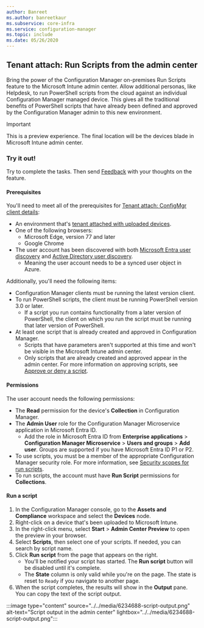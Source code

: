 ```yaml
---
author: Banreet
ms.author: banreetkaur
ms.subservice: core-infra
ms.service: configuration-manager
ms.topic: include
ms.date: 05/26/2020
---
```


## <a name="bkmk_scripts"></a> Tenant attach: Run Scripts from the admin center
<!--6234688-->
Bring the power of the Configuration Manager on-premises Run Scripts feature to the Microsoft Intune admin center. Allow additional personas, like Helpdesk, to run PowerShell scripts from the cloud against an individual Configuration Manager managed device. This gives all the traditional benefits of PowerShell scripts that have already been defined and approved by the Configuration Manager admin to this new environment.

> [!Important]
> This is a preview experience. The final location will be the devices blade in Microsoft Intune admin center.

### Try it out!

Try to complete the tasks. Then send [Feedback](../../technical-preview-2003.md#bkmk_feedback) with your thoughts on the feature.

#### Prerequisites

You'll need to meet all of the prerequisites for [Tenant attach: ConfigMgr client details](../../technical-preview-2004.md#bkmk_mem):

- An environment that's [tenant attached with uploaded devices](../../../../../tenant-attach/device-sync-actions.md).
- One of the following browsers:
  - Microsoft Edge, version 77 and later
  - Google Chrome
- The user account has been discovered with both [Microsoft Entra user discovery](../../../../servers/deploy/configure/about-discovery-methods.md#azureaddisc) and [Active Directory user discovery](../../../../servers/deploy/configure/about-discovery-methods.md#bkmk_aboutUser).
  - Meaning the user account needs to be a synced user object in Azure.

Additionally, you'll need the following items:

- Configuration Manager clients must be running the latest version client.
- To run PowerShell scripts, the client must be running PowerShell version 3.0 or later.
   - If a script you run contains functionality from a later version of PowerShell, the client on which you run the script must be running that later version of PowerShell.
- At least one script that is already created and approved in Configuration Manager.
   - Scripts that have parameters aren't supported at this time and won't be visible in the Microsoft Intune admin center.
   - Only scripts that are already created and approved appear in the admin center. For more information on approving scripts, see [Approve or deny a script](../../../../../apps/deploy-use/create-deploy-scripts.md#run-script-authors-and-approvers).


#### Permissions

The user account needs the following permissions:

- The **Read** permission for the device's **Collection** in Configuration Manager.
- The **Admin User** role for the Configuration Manager Microservice application in Microsoft Entra ID.
  - Add the role in Microsoft Entra ID from **Enterprise applications** > **Configuration Manager Microservice** > **Users and groups** > **Add user**. Groups are supported if you have Microsoft Entra ID P1 or P2.
- To use scripts, you must be a member of the appropriate Configuration Manager security role. For more information, see [Security scopes for run scripts](../../../../../apps/deploy-use/create-deploy-scripts.md#bkmk_ScriptRoles).
- To run scripts, the account must have **Run Script** permissions for **Collections**.

#### Run a script

1. In the Configuration Manager console, go to the **Assets and Compliance** workspace and select the **Devices** node.
1. Right-click on a device that's been uploaded to Microsoft Intune.
1. In the right-click menu, select **Start** > **Admin Center Preview** to open the preview in your browser.
1. Select **Scripts**, then select one of your scripts. If needed, you can search by script name.
1. Click **Run script** from the page that appears on the right.
   - You'll be notified your script has started. The **Run script** button will be disabled until it's complete.
   - The **State** column is only valid while you're on the page. The state is reset to `Ready` if you navigate to another page.
1. When the script completes, the results will show in the **Output** pane. You can copy the text of the script output.


:::image type="content" source="../../media/6234688-script-output.png" alt-text="Script output in the admin center" lightbox="../../media/6234688-script-output.png":::
